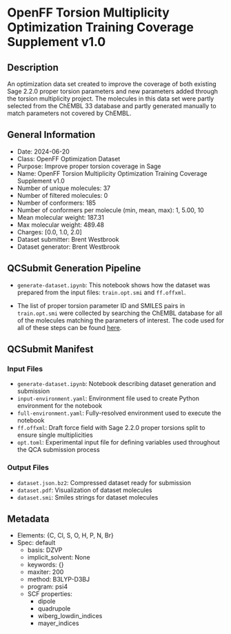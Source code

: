 # OpenFF Torsion Multiplicity Optimization Training Coverage Supplement v1.0

## Description
An optimization data set created to improve the coverage of both existing Sage
2.2.0 proper torsion parameters and new parameters added through the torsion
multiplicity project. The molecules in this data set were partly selected from
the ChEMBL 33 database and partly generated manually to match parameters not
covered by ChEMBL.

## General Information

* Date: 2024-06-20
* Class: OpenFF Optimization Dataset
* Purpose: Improve proper torsion coverage in Sage
* Name: OpenFF Torsion Multiplicity Optimization Training Coverage Supplement v1.0
* Number of unique molecules: 37
* Number of filtered molecules: 0
* Number of conformers: 185
* Number of conformers per molecule (min, mean, max): 1, 5.00, 10
* Mean molecular weight: 187.31
* Max molecular weight: 489.48
* Charges: [0.0, 1.0, 2.0]
* Dataset submitter: Brent Westbrook
* Dataset generator: Brent Westbrook

## QCSubmit Generation Pipeline
* `generate-dataset.ipynb`: This notebook shows how the dataset was prepared
from the input files: `train.opt.smi` and `ff.offxml`.

* The list of proper torsion parameter ID and SMILES pairs in `train.opt.smi`
were collected by searching the ChEMBL database for all of the molecules
matching the parameters of interest. The code used for all of these steps can be
found [here][frag].

## QCSubmit Manifest

### Input Files
* `generate-dataset.ipynb`: Notebook describing dataset generation and submission
* `input-environment.yaml`: Environment file used to create Python environment for the notebook
* `full-environment.yaml`: Fully-resolved environment used to execute the notebook
* `ff.offxml`: Draft force field with Sage 2.2.0 proper torsions split to ensure single multiplicities
* `opt.toml`: Experimental input file for defining variables used throughout the QCA submission process

### Output Files
* `dataset.json.bz2`: Compressed dataset ready for submission
* `dataset.pdf`: Visualization of dataset molecules
* `dataset.smi`: Smiles strings for dataset molecules

## Metadata
* Elements: {C, Cl, S, O, H, P, N, Br}
* Spec: default
	* basis: DZVP
	* implicit_solvent: None
	* keywords: {}
	* maxiter: 200
	* method: B3LYP-D3BJ
	* program: psi4
	* SCF properties:
		* dipole
		* quadrupole
		* wiberg_lowdin_indices
		* mayer_indices

[frag]: https://github.com/ntBre/valence-fitting/tree/c1e98fb20e7a4c9622ff031d8b23fb0b1846be7d/02_curate-data/frag
